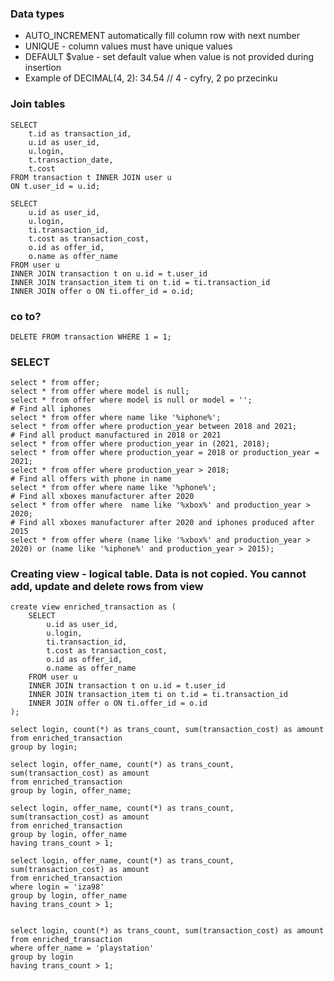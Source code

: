 ### Data types
* AUTO_INCREMENT automatically fill column row with next number
* UNIQUE - column values must have unique values
* DEFAULT $value - set default value when value is not provided during insertion
* Example of DECIMAL(4, 2): 34.54 // 4 - cyfry, 2 po przecinku

### Join tables
```mysql
SELECT
    t.id as transaction_id,
    u.id as user_id,
    u.login,
    t.transaction_date,
    t.cost
FROM transaction t INNER JOIN user u
ON t.user_id = u.id;
```
```mysql
SELECT
    u.id as user_id,
    u.login,
    ti.transaction_id,
    t.cost as transaction_cost,
    o.id as offer_id,
    o.name as offer_name
FROM user u
INNER JOIN transaction t on u.id = t.user_id
INNER JOIN transaction_item ti on t.id = ti.transaction_id
INNER JOIN offer o ON ti.offer_id = o.id;
```

### co to?
```mysql
DELETE FROM transaction WHERE 1 = 1;
```

### SELECT
```mysql
select * from offer;
select * from offer where model is null;
select * from offer where model is null or model = '';
# Find all iphones
select * from offer where name like '%iphone%';
select * from offer where production_year between 2018 and 2021;
# Find all product manufactured in 2018 or 2021
select * from offer where production_year in (2021, 2018);
select * from offer where production_year = 2018 or production_year = 2021;
select * from offer where production_year > 2018;
# Find all offers with phone in name
select * from offer where name like '%phone%';
# Find all xboxes manufacturer after 2020
select * from offer where  name like '%xbox%' and production_year > 2020;
# Find all xboxes manufacturer after 2020 and iphones produced after 2015
select * from offer where (name like '%xbox%' and production_year > 2020) or (name like '%iphone%' and production_year > 2015);

```
### Creating view - logical table. Data is not copied. You cannot add, update and delete rows from view
```mysql
create view enriched_transaction as (
    SELECT
        u.id as user_id,
        u.login,
        ti.transaction_id,
        t.cost as transaction_cost,
        o.id as offer_id,
        o.name as offer_name
    FROM user u
    INNER JOIN transaction t on u.id = t.user_id
    INNER JOIN transaction_item ti on t.id = ti.transaction_id
    INNER JOIN offer o ON ti.offer_id = o.id
);
```
```mysql
select login, count(*) as trans_count, sum(transaction_cost) as amount
from enriched_transaction
group by login;

select login, offer_name, count(*) as trans_count, sum(transaction_cost) as amount
from enriched_transaction
group by login, offer_name;

select login, offer_name, count(*) as trans_count, sum(transaction_cost) as amount
from enriched_transaction
group by login, offer_name
having trans_count > 1;

select login, offer_name, count(*) as trans_count, sum(transaction_cost) as amount
from enriched_transaction
where login = 'iza98'
group by login, offer_name
having trans_count > 1;


select login, count(*) as trans_count, sum(transaction_cost) as amount
from enriched_transaction
where offer_name = 'playstation'
group by login
having trans_count > 1;
```